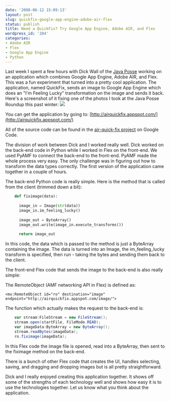 ```yaml
---
date: '2008-06-12 15:09:13'
layout: post
slug: quickfix-google-app-engine-adobe-air-flex
status: publish
title: Need a QuickFix? Try Google App Engine, Adobe AIR, and Flex
wordpress_id: '284'
categories:
- Adobe AIR
- Flex
- Google App Engine
- Python
---
```


Last week I spent a few hours with Dick Wall of the [Java Posse](http://www.javaposse.com/) working on an application which combines Google App Engine, Adobe AIR, and Flex.  This was a fun experiment that turned into a pretty cool application.  The application, named QuickFix, sends an image to Google App Engine which does an "I'm Feeling Lucky" transformation on the image and sends it back.  Here's a screenshot of it fixing one of the photos I took at the Java Posse Roundup this past winter:
[![](http://www.jamesward.com/wordpress/wp-content/uploads/2008/06/quickfix.png)](http://airquickfix.appspot.com/)

You can get the application by going to:
[http://airquickfix.appspot.com/](http://airquickfix.appspot.com/)

All of the source code can be found in the [air-quick-fix project](http://code.google.com/p/air-quick-fix/) on Google Code.

The division of work between Dick and I worked really well.  Dick worked on the back-end code in Python while I worked in Flex on the front-end.  We used PyAMF to connect the back-end to the front-end.  PyAMF made the whole process very easy.  The only challenge was in figuring out how to transform the data types correctly.  The first version of the application came together in a couple of hours.

The back-end Python code is really simple.  Here is the method that is called from the client (trimmed down a bit):

```python
    def fiximage(data):
    
      image_in = Image(str(data))
      image_in.im_feeling_lucky()
      
      image_out = ByteArray()
      image_out.write(image_in.execute_transforms())
    
      return image_out
```

In this code, the data which is passed to the method is just a ByteArray containing the image.  The data is turned into an Image, the im_feeling_lucky transform is specified, then run - taking the bytes and sending them back to the client.

The front-end Flex code that sends the image to the back-end is also really simple:

The RemoteObject (AMF networking API in Flex) is defined as:

```mxml
<mx:RemoteObject id="ro" destination="image" endpoint="http://airquickfix.appspot.com/image/">
```

The function which actually makes the request to the back-end is:

```actionscript    
    var stream:FileStream = new FileStream();
    stream.open(startFile, FileMode.READ);
    var imageData:ByteArray = new ByteArray();
    stream.readBytes(imageData);
    ro.fiximage(imageData);
```

In this Flex code the image file is opened, read into a ByteArray, then sent to the fiximage method on the back-end.

There is a bunch of other Flex code that creates the UI, handles selecting, saving, and dragging and dropping images but is all pretty straightforward.

Dick and I really enjoyed creating this application together.  It shows off some of the strengths of each technology well and shows how easy it is to use the technologies together.  Let us know what you think about the application.
